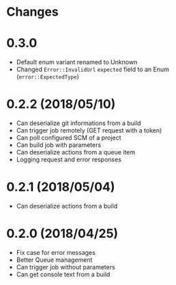 # Changes

# 0.3.0

* Default enum variant renamed to Unknown
* Changed `Error::InvalidUrl` `expected` field to an Enum (`error::ExpectedType`)

# 0.2.2 (2018/05/10)

* Can deserialize git informations from a build
* Can trigger job remotely (GET request with a token)
* Can poll configured SCM of a project
* Can build job with parameters
* Can deserialize actions from a queue item
* Logging request and error responses

# 0.2.1 (2018/05/04)

* Can deserialize actions from a build

# 0.2.0 (2018/04/25)

* Fix case for error messages
* Better Queue management
* Can trigger job without parameters
* Can get console text from a build
